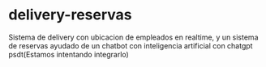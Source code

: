 # delivery-reservas
Sistema de delivery con ubicacion de empleados en realtime, y un sistema de reservas ayudado de un chatbot con inteligencia artificial con chatgpt
<br>
psdt(Estamos intentando integrarlo)
